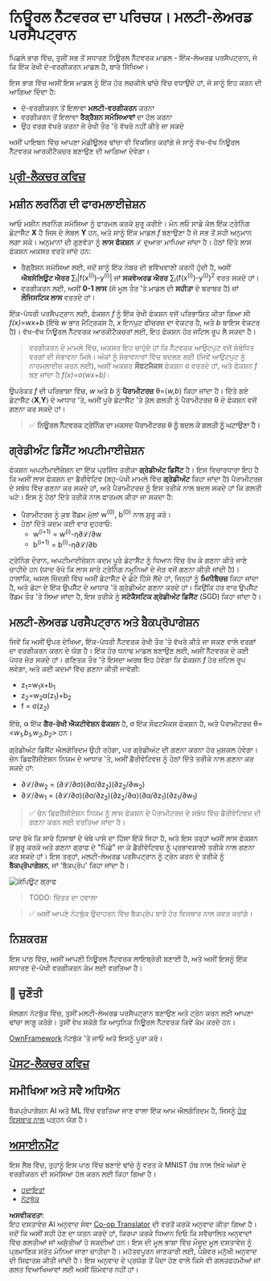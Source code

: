 <!--
CO_OP_TRANSLATOR_METADATA:
{
  "original_hash": "186bf7eeab776b36f557357ea56d4751",
  "translation_date": "2025-08-26T10:27:42+00:00",
  "source_file": "lessons/3-NeuralNetworks/04-OwnFramework/README.md",
  "language_code": "pa"
}
-->
# ਨਿਊਰਲ ਨੈੱਟਵਰਕ ਦਾ ਪਰਿਚਯ। ਮਲਟੀ-ਲੇਅਰਡ ਪਰਸੈਪਟ੍ਰਾਨ

ਪਿਛਲੇ ਭਾਗ ਵਿੱਚ, ਤੁਸੀਂ ਸਭ ਤੋਂ ਸਧਾਰਣ ਨਿਊਰਲ ਨੈੱਟਵਰਕ ਮਾਡਲ - ਇੱਕ-ਲੇਅਰਡ ਪਰਸੈਪਟ੍ਰਾਨ, ਜੋ ਕਿ ਇੱਕ ਰੇਖੀ ਦੋ-ਵਰਗੀਕਰਨ ਮਾਡਲ ਹੈ, ਬਾਰੇ ਸਿੱਖਿਆ।

ਇਸ ਭਾਗ ਵਿੱਚ ਅਸੀਂ ਇਸ ਮਾਡਲ ਨੂੰ ਇੱਕ ਹੋਰ ਲਚਕੀਲੇ ਢਾਂਚੇ ਵਿੱਚ ਵਧਾਉਂਦੇ ਹਾਂ, ਜੋ ਸਾਨੂੰ ਇਹ ਕਰਨ ਦੀ ਆਗਿਆ ਦਿੰਦਾ ਹੈ:

* ਦੋ-ਵਰਗੀਕਰਨ ਤੋਂ ਇਲਾਵਾ **ਮਲਟੀ-ਵਰਗੀਕਰਨ** ਕਰਨਾ  
* ਵਰਗੀਕਰਨ ਤੋਂ ਇਲਾਵਾ **ਰੈਗ੍ਰੈਸ਼ਨ ਸਮੱਸਿਆਵਾਂ** ਦਾ ਹੱਲ ਕਰਨਾ  
* ਉਹ ਵਰਗ ਵੱਖਰੇ ਕਰਨਾ ਜੋ ਰੇਖੀ ਤੌਰ 'ਤੇ ਵੱਖਰੇ ਨਹੀਂ ਕੀਤੇ ਜਾ ਸਕਦੇ  

ਅਸੀਂ ਪਾਇਥਨ ਵਿੱਚ ਆਪਣਾ ਮੋਡੀਊਲਰ ਢਾਂਚਾ ਵੀ ਵਿਕਸਿਤ ਕਰਾਂਗੇ ਜੋ ਸਾਨੂੰ ਵੱਖ-ਵੱਖ ਨਿਊਰਲ ਨੈੱਟਵਰਕ ਆਰਕੀਟੈਕਚਰ ਬਣਾਉਣ ਦੀ ਆਗਿਆ ਦੇਵੇਗਾ।

## [ਪ੍ਰੀ-ਲੈਕਚਰ ਕਵਿਜ਼](https://ff-quizzes.netlify.app/en/ai/quiz/7)

## ਮਸ਼ੀਨ ਲਰਨਿੰਗ ਦੀ ਫਾਰਮਲਾਈਜ਼ੇਸ਼ਨ

ਆਓ ਮਸ਼ੀਨ ਲਰਨਿੰਗ ਸਮੱਸਿਆ ਨੂੰ ਫਾਰਮਲ ਕਰਕੇ ਸ਼ੁਰੂ ਕਰੀਏ। ਮੰਨ ਲਓ ਸਾਡੇ ਕੋਲ ਇੱਕ ਟ੍ਰੇਨਿੰਗ ਡੇਟਾਸੈੱਟ **X** ਹੈ ਜਿਸ ਦੇ ਲੇਬਲ **Y** ਹਨ, ਅਤੇ ਸਾਨੂੰ ਇੱਕ ਮਾਡਲ *f* ਬਣਾਉਣਾ ਹੈ ਜੋ ਸਭ ਤੋਂ ਸਹੀ ਅਨੁਮਾਨ ਲਗਾ ਸਕੇ। ਅਨੁਮਾਨਾਂ ਦੀ ਗੁਣਵੱਤਾ ਨੂੰ **ਲਾਸ ਫੰਕਸ਼ਨ** ℒ ਦੁਆਰਾ ਮਾਪਿਆ ਜਾਂਦਾ ਹੈ। ਹੇਠਾਂ ਦਿੱਤੇ ਲਾਸ ਫੰਕਸ਼ਨ ਅਕਸਰ ਵਰਤੇ ਜਾਂਦੇ ਹਨ:

* ਰੈਗ੍ਰੈਸ਼ਨ ਸਮੱਸਿਆ ਲਈ, ਜਦੋਂ ਸਾਨੂੰ ਇੱਕ ਨੰਬਰ ਦੀ ਭਵਿੱਖਵਾਣੀ ਕਰਨੀ ਹੁੰਦੀ ਹੈ, ਅਸੀਂ **ਐਬਸੋਲਿਊਟ ਐਰਰ** ∑<sub>i</sub>|f(x<sup>(i)</sup>)-y<sup>(i)</sup>| ਜਾਂ **ਸਕਵੇਅਰਡ ਐਰਰ** ∑<sub>i</sub>(f(x<sup>(i)</sup>)-y<sup>(i)</sup>)<sup>2</sup> ਵਰਤ ਸਕਦੇ ਹਾਂ।  
* ਵਰਗੀਕਰਨ ਲਈ, ਅਸੀਂ **0-1 ਲਾਸ** (ਜੋ ਮੂਲ ਤੌਰ 'ਤੇ ਮਾਡਲ ਦੀ **ਸਹੀਤਾ** ਦੇ ਬਰਾਬਰ ਹੈ) ਜਾਂ **ਲੌਜਿਸਟਿਕ ਲਾਸ** ਵਰਤਦੇ ਹਾਂ।  

ਇੱਕ-ਪੱਧਰੀ ਪਰਸੈਪਟ੍ਰਾਨ ਲਈ, ਫੰਕਸ਼ਨ *f* ਨੂੰ ਇੱਕ ਰੇਖੀ ਫੰਕਸ਼ਨ ਵਜੋਂ ਪਰਿਭਾਸ਼ਿਤ ਕੀਤਾ ਗਿਆ ਸੀ *f(x)=wx+b* (ਇੱਥੇ *w* ਭਾਰ ਮੈਟ੍ਰਿਕਸ ਹੈ, *x* ਇਨਪੁਟ ਫੀਚਰਜ਼ ਦਾ ਵੇਕਟਰ ਹੈ, ਅਤੇ *b* ਬਾਇਸ ਵੇਕਟਰ ਹੈ)। ਵੱਖ-ਵੱਖ ਨਿਊਰਲ ਨੈੱਟਵਰਕ ਆਰਕੀਟੈਕਚਰਾਂ ਲਈ, ਇਹ ਫੰਕਸ਼ਨ ਹੋਰ ਜਟਿਲ ਰੂਪ ਲੈ ਸਕਦਾ ਹੈ।

> ਵਰਗੀਕਰਨ ਦੇ ਮਾਮਲੇ ਵਿੱਚ, ਅਕਸਰ ਇਹ ਚਾਹੁੰਦੇ ਹਾਂ ਕਿ ਨੈੱਟਵਰਕ ਆਉਟਪੁਟ ਵਜੋਂ ਸੰਬੰਧਿਤ ਵਰਗਾਂ ਦੀ ਸੰਭਾਵਨਾ ਮਿਲੇ। ਅੰਕਾਂ ਨੂੰ ਸੰਭਾਵਨਾਵਾਂ ਵਿੱਚ ਬਦਲਣ ਲਈ (ਜਿਵੇਂ ਆਉਟਪੁਟ ਨੂੰ ਨਾਰਮਲਾਈਜ਼ ਕਰਨ ਲਈ), ਅਸੀਂ ਅਕਸਰ **ਸੌਫਟਮੈਕਸ** ਫੰਕਸ਼ਨ σ ਵਰਤਦੇ ਹਾਂ, ਅਤੇ ਫੰਕਸ਼ਨ *f* ਬਣ ਜਾਂਦਾ ਹੈ *f(x)=σ(wx+b)*।

ਉਪਰੋਕਤ *f* ਦੀ ਪਰਿਭਾਸ਼ਾ ਵਿੱਚ, *w* ਅਤੇ *b* ਨੂੰ **ਪੈਰਾਮੀਟਰਜ਼** θ=⟨*w,b*⟩ ਕਿਹਾ ਜਾਂਦਾ ਹੈ। ਦਿੱਤੇ ਗਏ ਡੇਟਾਸੈੱਟ ⟨**X**,**Y**⟩ ਦੇ ਆਧਾਰ 'ਤੇ, ਅਸੀਂ ਪੂਰੇ ਡੇਟਾਸੈੱਟ 'ਤੇ ਕੁੱਲ ਗਲਤੀ ਨੂੰ ਪੈਰਾਮੀਟਰਜ਼ θ ਦੇ ਫੰਕਸ਼ਨ ਵਜੋਂ ਗਣਨਾ ਕਰ ਸਕਦੇ ਹਾਂ।

> ✅ **ਨਿਊਰਲ ਨੈੱਟਵਰਕ ਟ੍ਰੇਨਿੰਗ ਦਾ ਮਕਸਦ ਪੈਰਾਮੀਟਰਜ਼ θ ਨੂੰ ਬਦਲ ਕੇ ਗਲਤੀ ਨੂੰ ਘਟਾਉਣਾ ਹੈ।**

## ਗ੍ਰੇਡੀਅੰਟ ਡਿਸੈਂਟ ਅਪਟੀਮਾਈਜ਼ੇਸ਼ਨ

ਫੰਕਸ਼ਨ ਅਪਟੀਮਾਈਜ਼ੇਸ਼ਨ ਦਾ ਇੱਕ ਪ੍ਰਸਿੱਧ ਤਰੀਕਾ **ਗ੍ਰੇਡੀਅੰਟ ਡਿਸੈਂਟ** ਹੈ। ਇਸ ਵਿਚਾਰਧਾਰਾ ਇਹ ਹੈ ਕਿ ਅਸੀਂ ਲਾਸ ਫੰਕਸ਼ਨ ਦਾ ਡੈਰੀਵੇਟਿਵ (ਬਹੁ-ਪੱਖੀ ਮਾਮਲੇ ਵਿੱਚ **ਗ੍ਰੇਡੀਅੰਟ** ਕਿਹਾ ਜਾਂਦਾ ਹੈ) ਪੈਰਾਮੀਟਰਜ਼ ਦੇ ਸਬੰਧ ਵਿੱਚ ਗਣਨਾ ਕਰ ਸਕਦੇ ਹਾਂ, ਅਤੇ ਪੈਰਾਮੀਟਰਜ਼ ਨੂੰ ਇਸ ਤਰੀਕੇ ਨਾਲ ਬਦਲ ਸਕਦੇ ਹਾਂ ਕਿ ਗਲਤੀ ਘਟੇ। ਇਸ ਨੂੰ ਹੇਠਾਂ ਦਿੱਤੇ ਤਰੀਕੇ ਨਾਲ ਫਾਰਮਲ ਕੀਤਾ ਜਾ ਸਕਦਾ ਹੈ:

* ਪੈਰਾਮੀਟਰਜ਼ ਨੂੰ ਕੁਝ ਰੈਂਡਮ ਮੁੱਲਾਂ w<sup>(0)</sup>, b<sup>(0)</sup> ਨਾਲ ਸ਼ੁਰੂ ਕਰੋ।  
* ਹੇਠਾਂ ਦਿੱਤੇ ਕਦਮ ਕਈ ਵਾਰ ਦੁਹਰਾਓ:  
    - w<sup>(i+1)</sup> = w<sup>(i)</sup>-η∂ℒ/∂w  
    - b<sup>(i+1)</sup> = b<sup>(i)</sup>-η∂ℒ/∂b  

ਟ੍ਰੇਨਿੰਗ ਦੌਰਾਨ, ਅਪਟੀਮਾਈਜ਼ੇਸ਼ਨ ਕਦਮ ਪੂਰੇ ਡੇਟਾਸੈੱਟ ਨੂੰ ਧਿਆਨ ਵਿੱਚ ਰੱਖ ਕੇ ਗਣਨਾ ਕੀਤੇ ਜਾਣੇ ਚਾਹੀਦੇ ਹਨ (ਯਾਦ ਰੱਖੋ ਕਿ ਲਾਸ ਸਾਰੇ ਟ੍ਰੇਨਿੰਗ ਨਮੂਨਿਆਂ ਦੇ ਜੋੜ ਵਜੋਂ ਗਣਨਾ ਕੀਤੀ ਜਾਂਦੀ ਹੈ)। ਹਾਲਾਂਕਿ, ਅਸਲ ਜ਼ਿੰਦਗੀ ਵਿੱਚ ਅਸੀਂ ਡੇਟਾਸੈੱਟ ਦੇ ਛੋਟੇ ਹਿੱਸੇ ਲੈਂਦੇ ਹਾਂ, ਜਿਨ੍ਹਾਂ ਨੂੰ **ਮਿਨੀਬੈਚਜ਼** ਕਿਹਾ ਜਾਂਦਾ ਹੈ, ਅਤੇ ਡੇਟਾ ਦੇ ਇੱਕ ਉਪਸੈੱਟ ਦੇ ਆਧਾਰ 'ਤੇ ਗ੍ਰੇਡੀਅੰਟ ਗਣਨਾ ਕਰਦੇ ਹਾਂ। ਕਿਉਂਕਿ ਹਰ ਵਾਰ ਉਪਸੈੱਟ ਰੈਂਡਮ ਤੌਰ 'ਤੇ ਲਿਆ ਜਾਂਦਾ ਹੈ, ਇਸ ਤਰੀਕੇ ਨੂੰ **ਸਟੋਕੈਸਟਿਕ ਗ੍ਰੇਡੀਅੰਟ ਡਿਸੈਂਟ** (SGD) ਕਿਹਾ ਜਾਂਦਾ ਹੈ।

## ਮਲਟੀ-ਲੇਅਰਡ ਪਰਸੈਪਟ੍ਰਾਨ ਅਤੇ ਬੈਕਪ੍ਰੋਪਾਗੇਸ਼ਨ

ਜਿਵੇਂ ਕਿ ਅਸੀਂ ਉਪਰ ਦੇਖਿਆ, ਇੱਕ-ਪੱਧਰੀ ਨੈੱਟਵਰਕ ਰੇਖੀ ਤੌਰ 'ਤੇ ਵੱਖਰੇ ਕੀਤੇ ਜਾ ਸਕਣ ਵਾਲੇ ਵਰਗਾਂ ਦਾ ਵਰਗੀਕਰਨ ਕਰਨ ਦੇ ਯੋਗ ਹੈ। ਇੱਕ ਹੋਰ ਧਨਾਢ ਮਾਡਲ ਬਣਾਉਣ ਲਈ, ਅਸੀਂ ਨੈੱਟਵਰਕ ਦੇ ਕਈ ਪੱਧਰ ਜੋੜ ਸਕਦੇ ਹਾਂ। ਗਣਿਤਕ ਤੌਰ 'ਤੇ ਇਸਦਾ ਅਰਥ ਇਹ ਹੋਵੇਗਾ ਕਿ ਫੰਕਸ਼ਨ *f* ਹੋਰ ਜਟਿਲ ਰੂਪ ਲਵੇਗਾ, ਅਤੇ ਕਈ ਕਦਮਾਂ ਵਿੱਚ ਗਣਨਾ ਕੀਤੀ ਜਾਵੇਗੀ:
* z<sub>1</sub>=w<sub>1</sub>x+b<sub>1</sub>  
* z<sub>2</sub>=w<sub>2</sub>α(z<sub>1</sub>)+b<sub>2</sub>  
* f = σ(z<sub>2</sub>)  

ਇੱਥੇ, α ਇੱਕ **ਗੈਰ-ਰੇਖੀ ਐਕਟੀਵੇਸ਼ਨ ਫੰਕਸ਼ਨ** ਹੈ, σ ਇੱਕ ਸੌਫਟਮੈਕਸ ਫੰਕਸ਼ਨ ਹੈ, ਅਤੇ ਪੈਰਾਮੀਟਰਜ਼ θ=<*w<sub>1</sub>,b<sub>1</sub>,w<sub>2</sub>,b<sub>2</sub>*> ਹਨ।

ਗ੍ਰੇਡੀਅੰਟ ਡਿਸੈਂਟ ਐਲਗੋਰਿਦਮ ਉਹੀ ਰਹੇਗਾ, ਪਰ ਗ੍ਰੇਡੀਅੰਟ ਦੀ ਗਣਨਾ ਕਰਨਾ ਹੋਰ ਮੁਸ਼ਕਲ ਹੋਵੇਗਾ। ਚੇਨ ਡਿਫਰੈਂਸ਼ੀਏਸ਼ਨ ਨਿਯਮ ਦੇ ਆਧਾਰ 'ਤੇ, ਅਸੀਂ ਡੈਰੀਵੇਟਿਵਜ਼ ਨੂੰ ਹੇਠਾਂ ਦਿੱਤੇ ਤਰੀਕੇ ਨਾਲ ਗਣਨਾ ਕਰ ਸਕਦੇ ਹਾਂ:

* ∂ℒ/∂w<sub>2</sub> = (∂ℒ/∂σ)(∂σ/∂z<sub>2</sub>)(∂z<sub>2</sub>/∂w<sub>2</sub>)  
* ∂ℒ/∂w<sub>1</sub> = (∂ℒ/∂σ)(∂σ/∂z<sub>2</sub>)(∂z<sub>2</sub>/∂α)(∂α/∂z<sub>1</sub>)(∂z<sub>1</sub>/∂w<sub>1</sub>)  

> ✅ ਚੇਨ ਡਿਫਰੈਂਸ਼ੀਏਸ਼ਨ ਨਿਯਮ ਨੂੰ ਲਾਸ ਫੰਕਸ਼ਨ ਦੇ ਪੈਰਾਮੀਟਰਜ਼ ਦੇ ਸਬੰਧ ਵਿੱਚ ਡੈਰੀਵੇਟਿਵਜ਼ ਦੀ ਗਣਨਾ ਕਰਨ ਲਈ ਵਰਤਿਆ ਜਾਂਦਾ ਹੈ।  

ਯਾਦ ਰੱਖੋ ਕਿ ਸਾਰੇ ਹਿਸਾਬਾਂ ਦੇ ਖੱਬੇ ਪਾਸੇ ਦਾ ਹਿੱਸਾ ਇੱਕੋ ਜਿਹਾ ਹੈ, ਅਤੇ ਇਸ ਤਰ੍ਹਾਂ ਅਸੀਂ ਲਾਸ ਫੰਕਸ਼ਨ ਤੋਂ ਸ਼ੁਰੂ ਕਰਕੇ ਅਤੇ ਗਣਨਾ ਗ੍ਰਾਫ ਦੇ "ਪਿੱਛੇ" ਜਾ ਕੇ ਡੈਰੀਵੇਟਿਵਜ਼ ਨੂੰ ਪ੍ਰਭਾਵਸ਼ਾਲੀ ਤਰੀਕੇ ਨਾਲ ਗਣਨਾ ਕਰ ਸਕਦੇ ਹਾਂ। ਇਸ ਤਰ੍ਹਾਂ, ਮਲਟੀ-ਲੇਅਰਡ ਪਰਸੈਪਟ੍ਰਾਨ ਨੂੰ ਟ੍ਰੇਨ ਕਰਨ ਦੇ ਤਰੀਕੇ ਨੂੰ **ਬੈਕਪ੍ਰੋਪਾਗੇਸ਼ਨ**, ਜਾਂ 'ਬੈਕਪ੍ਰੋਪ' ਕਿਹਾ ਜਾਂਦਾ ਹੈ।

<img alt="ਕੰਪਿਊਟ ਗ੍ਰਾਫ" src="images/ComputeGraphGrad.png"/>

> TODO: ਚਿੱਤਰ ਦਾ ਹਵਾਲਾ

> ✅ ਅਸੀਂ ਆਪਣੇ ਨੋਟਬੁੱਕ ਉਦਾਹਰਨ ਵਿੱਚ ਬੈਕਪ੍ਰੋਪ ਬਾਰੇ ਹੋਰ ਵਿਸਥਾਰ ਨਾਲ ਕਵਰ ਕਰਾਂਗੇ।  

## ਨਿਸ਼ਕਰਸ਼

ਇਸ ਪਾਠ ਵਿੱਚ, ਅਸੀਂ ਆਪਣੀ ਨਿਊਰਲ ਨੈੱਟਵਰਕ ਲਾਇਬ੍ਰੇਰੀ ਬਣਾਈ ਹੈ, ਅਤੇ ਅਸੀਂ ਇਸਨੂੰ ਇੱਕ ਸਧਾਰਣ ਦੋ-ਪੱਖੀ ਵਰਗੀਕਰਨ ਕੰਮ ਲਈ ਵਰਤਿਆ ਹੈ।

## 🚀 ਚੁਣੌਤੀ

ਸੰਲਗਨ ਨੋਟਬੁੱਕ ਵਿੱਚ, ਤੁਸੀਂ ਮਲਟੀ-ਲੇਅਰਡ ਪਰਸੈਪਟ੍ਰਾਨ ਬਣਾਉਣ ਅਤੇ ਟ੍ਰੇਨ ਕਰਨ ਲਈ ਆਪਣਾ ਢਾਂਚਾ ਲਾਗੂ ਕਰੋਗੇ। ਤੁਸੀਂ ਵੇਖ ਸਕੋਗੇ ਕਿ ਆਧੁਨਿਕ ਨਿਊਰਲ ਨੈੱਟਵਰਕ ਕਿਵੇਂ ਕੰਮ ਕਰਦੇ ਹਨ।

[OwnFramework](../../../../../lessons/3-NeuralNetworks/04-OwnFramework/OwnFramework.ipynb) ਨੋਟਬੁੱਕ 'ਤੇ ਜਾਓ ਅਤੇ ਇਸਨੂੰ ਪੂਰਾ ਕਰੋ।

## [ਪੋਸਟ-ਲੈਕਚਰ ਕਵਿਜ਼](https://ff-quizzes.netlify.app/en/ai/quiz/8)

## ਸਮੀਖਿਆ ਅਤੇ ਸਵੈ ਅਧਿਐਨ

ਬੈਕਪ੍ਰੋਪਾਗੇਸ਼ਨ AI ਅਤੇ ML ਵਿੱਚ ਵਰਤਿਆ ਜਾਣ ਵਾਲਾ ਇੱਕ ਆਮ ਐਲਗੋਰਿਦਮ ਹੈ, ਜਿਸਨੂੰ [ਹੋਰ ਵਿਸਥਾਰ ਨਾਲ](https://wikipedia.org/wiki/Backpropagation) ਪੜ੍ਹਨ ਯੋਗ ਹੈ।

## [ਅਸਾਈਨਮੈਂਟ](lab/README.md)

ਇਸ ਲੈਬ ਵਿੱਚ, ਤੁਹਾਨੂੰ ਇਸ ਪਾਠ ਵਿੱਚ ਬਣਾਏ ਢਾਂਚੇ ਨੂੰ ਵਰਤ ਕੇ MNIST ਹੱਥ ਨਾਲ ਲਿਖੇ ਅੰਕਾਂ ਦੇ ਵਰਗੀਕਰਨ ਦੀ ਸਮੱਸਿਆ ਹੱਲ ਕਰਨ ਲਈ ਕਿਹਾ ਗਿਆ ਹੈ।

* [ਹਦਾਇਤਾਂ](lab/README.md)  
* [ਨੋਟਬੁੱਕ](../../../../../lessons/3-NeuralNetworks/04-OwnFramework/lab/MyFW_MNIST.ipynb)  

**ਅਸਵੀਕਰਤਾ**:  
ਇਹ ਦਸਤਾਵੇਜ਼ AI ਅਨੁਵਾਦ ਸੇਵਾ [Co-op Translator](https://github.com/Azure/co-op-translator) ਦੀ ਵਰਤੋਂ ਕਰਕੇ ਅਨੁਵਾਦ ਕੀਤਾ ਗਿਆ ਹੈ। ਜਦੋਂ ਕਿ ਅਸੀਂ ਸਹੀ ਹੋਣ ਦਾ ਯਤਨ ਕਰਦੇ ਹਾਂ, ਕਿਰਪਾ ਕਰਕੇ ਧਿਆਨ ਦਿਓ ਕਿ ਸਵੈਚਾਲਿਤ ਅਨੁਵਾਦਾਂ ਵਿੱਚ ਗਲਤੀਆਂ ਜਾਂ ਅਸੁੱਤੀਆਂ ਹੋ ਸਕਦੀਆਂ ਹਨ। ਇਸ ਦੀ ਮੂਲ ਭਾਸ਼ਾ ਵਿੱਚ ਮੌਜੂਦ ਮੂਲ ਦਸਤਾਵੇਜ਼ ਨੂੰ ਪ੍ਰਮਾਣਿਕ ਸਰੋਤ ਮੰਨਿਆ ਜਾਣਾ ਚਾਹੀਦਾ ਹੈ। ਮਹੱਤਵਪੂਰਨ ਜਾਣਕਾਰੀ ਲਈ, ਪੇਸ਼ੇਵਰ ਮਨੁੱਖੀ ਅਨੁਵਾਦ ਦੀ ਸਿਫਾਰਸ਼ ਕੀਤੀ ਜਾਂਦੀ ਹੈ। ਇਸ ਅਨੁਵਾਦ ਦੇ ਪ੍ਰਯੋਗ ਤੋਂ ਪੈਦਾ ਹੋਣ ਵਾਲੇ ਕਿਸੇ ਵੀ ਗਲਤਫਹਮੀਆਂ ਜਾਂ ਗਲਤ ਵਿਆਖਿਆਵਾਂ ਲਈ ਅਸੀਂ ਜ਼ਿੰਮੇਵਾਰ ਨਹੀਂ ਹਾਂ।